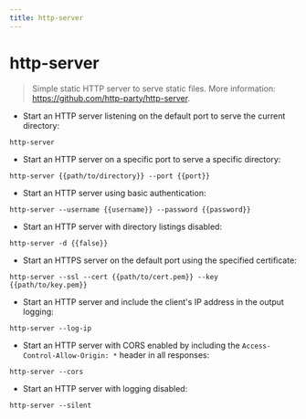 ```yaml
---
title: http-server
---
```

# http-server

> Simple static HTTP server to serve static files.
> More information: <https://github.com/http-party/http-server>.

- Start an HTTP server listening on the default port to serve the current directory:

`http-server`

- Start an HTTP server on a specific port to serve a specific directory:

`http-server {{path/to/directory}} --port {{port}}`

- Start an HTTP server using basic authentication:

`http-server --username {{username}} --password {{password}}`

- Start an HTTP server with directory listings disabled:

`http-server -d {{false}}`

- Start an HTTPS server on the default port using the specified certificate:

`http-server --ssl --cert {{path/to/cert.pem}} --key {{path/to/key.pem}}`

- Start an HTTP server and include the client's IP address in the output logging:

`http-server --log-ip`

- Start an HTTP server with CORS enabled by including the `Access-Control-Allow-Origin: *` header in all responses:

`http-server --cors`

- Start an HTTP server with logging disabled:

`http-server --silent`
